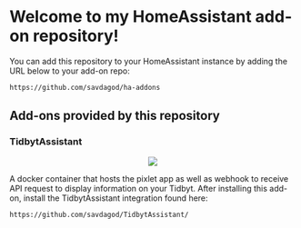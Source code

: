 # Welcome to my HomeAssistant add-on repository!

You can add this repository to your HomeAssistant instance by adding the URL below to your add-on repo:

```txt
https://github.com/savdagod/ha-addons
```
## Add-ons provided by this repository

### TidbytAssistant
<p align="center">
  <img src="https://raw.githubusercontent.com/savdagod/ha-addons/main/TidbytAssistant-dev/logo.PNG">
</p>
A docker container that hosts the pixlet app as well as webhook to receive API request to display information on your Tidbyt. After installing this add-on, install the TidbytAssistant integration found here:

```txt
https://github.com/savdagod/TidbytAssistant/
```
